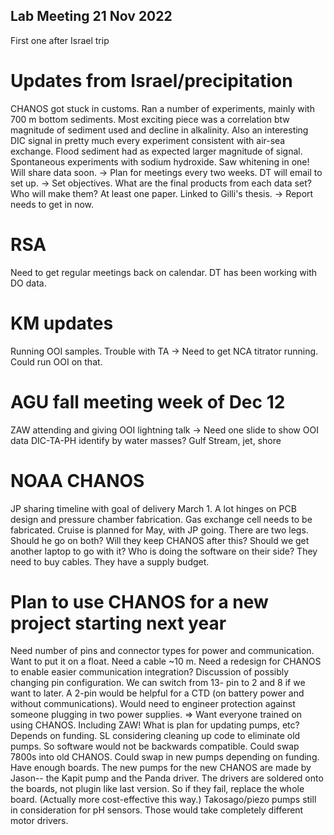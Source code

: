 ## Lab Meeting 21 Nov 2022 
First one after Israel trip

# Updates from Israel/precipitation 

CHANOS got stuck in customs. Ran a number of experiments, mainly with 700 m bottom sediments. 
Most exciting piece was a correlation btw magnitude of sediment used and decline in alkalinity. 
Also an interesting DIC signal in pretty much every experiment consistent with air-sea exchange. 
Flood sediment had as expected larger magnitude of signal. 
Spontaneous experiments with sodium hydroxide. Saw whitening in one!
Will share data soon. 
-> Plan for meetings every two weeks. DT will email to set up. 
-> Set objectives. What are the final products from each data set? Who will make them? At least one paper. Linked to Gilli's thesis. 
-> Report needs to get in now. 

# RSA

Need to get regular meetings back on calendar. 
DT has been working with DO data. 

# KM updates

Running OOI samples. Trouble with TA
-> Need to get NCA titrator running. 
Could run OOI on that. 

# AGU fall meeting week of Dec 12

ZAW attending and giving
OOI lightning talk
-> Need one slide to show OOI data DIC-TA-PH
  identify by water masses? Gulf Stream, jet, shore
  
 # NOAA CHANOS
 
 JP sharing timeline with goal of delivery March 1. 
 A lot hinges on PCB design and pressure chamber fabrication. 
 Gas exchange cell needs to be fabricated. 
 Cruise is planned for May, with JP going. There are two legs. Should he go on both?
 Will they keep CHANOS after this? 
 Should we get another laptop to go with it? 
 Who is doing the software on their side?
 They need to buy cables.
 They have a supply budget. 
 
 # Plan to use CHANOS for a new project starting next year
 Need number of pins and connector types for power and communication. 
 Want to put it on a float. 
 Need a cable ~10 m. 
 Need a redesign for CHANOS to enable easier communication integration?
 Discussion of possibly changing pin configuration. We can switch from 13- pin to 2 and 8 if we want to later. 
 A 2-pin would be helpful for a CTD (on battery power and without communications). 
 Would need to engineer protection against someone plugging in two power supplies. 
 => Want everyone trained on using CHANOS. Including ZAW!
 What is plan for updating pumps, etc? Depends on funding. 
 SL considering cleaning up code to eliminate old pumps. So software would not be backwards compatible. 
 Could swap 7800s into old CHANOS. Could swap in new pumps depending on funding. Have enough boards. 
 The new pumps for the new CHANOS are made by Jason-- the Kapit pump and the Panda driver. 
 The drivers are soldered onto the boards, not plugin like last version. So if they fail, replace the whole board. (Actually more cost-effective this way.)
 Takosago/piezo pumps still in consideration for pH sensors. Those would take completely different motor drivers. 
 
 
